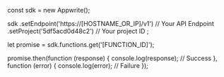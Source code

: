 const sdk = new Appwrite();

sdk
    .setEndpoint('https://[HOSTNAME_OR_IP]/v1') // Your API Endpoint
    .setProject('5df5acd0d48c2') // Your project ID
;

let promise = sdk.functions.get('[FUNCTION_ID]');

promise.then(function (response) {
    console.log(response); // Success
}, function (error) {
    console.log(error); // Failure
});